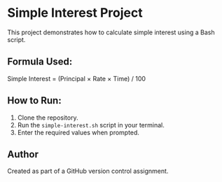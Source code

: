 # Simple Interest Project

This project demonstrates how to calculate simple interest using a Bash script.

## Formula Used:
Simple Interest = (Principal × Rate × Time) / 100

## How to Run:
1. Clone the repository.
2. Run the `simple-interest.sh` script in your terminal.
3. Enter the required values when prompted.

## Author
Created as part of a GitHub version control assignment.
